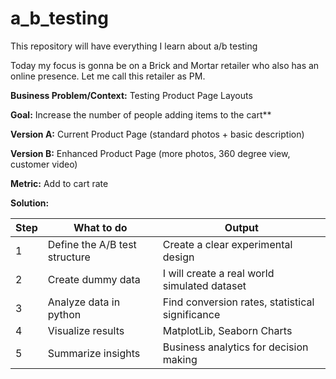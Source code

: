 # a_b_testing
This repository will have everything I learn about a/b testing 


Today my focus is gonna be on a Brick and Mortar retailer who also has an online presence. Let me call this retailer as PM.

**Business Problem/Context:** Testing Product Page Layouts

**Goal:** Increase the number of people adding items to the cart**

**Version A:** Current Product Page (standard photos + basic description)

**Version B:** Enhanced Product Page (more photos, 360 degree view, customer video)

**Metric:** Add to cart rate

**Solution:**

| Step  | What to do| Output|
| ------| ------------- |------------  |
|   1   | Define the A/B test structure  | Create a clear experimental design |
|   2   | Create dummy data | I will create a real world simulated dataset  |
|   3   | Analyze data in python | Find conversion rates, statistical significance |
|   4   | Visualize results | MatplotLib, Seaborn Charts |
|   5   | Summarize insights | Business analytics for decision making |